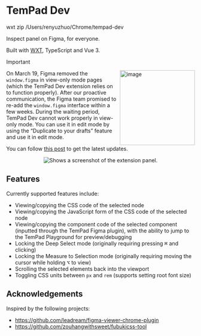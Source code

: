 # TemPad Dev

wxt zip
/Users/renyuzhuo/Chrome/tempad-dev

Inspect panel on Figma, for everyone.

Built with [WXT](https://wxt.dev/), TypeScript and Vue 3.

> [!IMPORTANT]
> <img height="200" alt="image" align="right" src="https://github.com/ecomfe/tempad-dev/assets/1726061/ac185c15-b7b1-4deb-984b-45027a84650c">
>
> On March 19, Figma removed the `window.figma` in view-only mode pages (which the TemPad Dev extension relies on to function properly). After our proactive communication, the Figma team promised to re-add the `window.figma` interface within a few weeks. During the waiting period, TemPad Dev cannot work properly in view-only mode. You can use it in edit mode by using the “Duplicate to your drafts” feature and use it in edit mode.
>
> You can follow [this post](https://forum.figma.com/t/figma-removed-window-figma-on-view-only-pages-today/67292) to get the latest updates.

<p align="center">
  <picture>
    <source media="(prefers-color-scheme: dark)" srcset="assets/dark.png 2x">
    <source media="(prefers-color-scheme: light)" srcset="assets/light.png 2x">
    <img alt="Shows a screenshot of the extension panel." src="assets/light.png">
  </picture>
</p>

## Features

Currently supported features include:

- Viewing/copying the CSS code of the selected node
- Viewing/copying the JavaScript form of the CSS code of the selected node
- Viewing/copying the component code of the selected component (inputted through the TemPad Figma plugin), with the ability to jump to the TemPad Playground for preview/debugging
- Locking the Deep Select mode (originally requiring pressing <kbd>⌘</kbd> and clicking)
- Locking the Measure to Selection mode (originally requiring moving the cursor while holding <kbd>⌥</kbd> to view)
- Scrolling the selected elements back into the viewport
- Toggling CSS units between `px` and `rem` (supports setting root font size)

## Acknowledgements

Inspired by the following projects:

- https://github.com/leadream/figma-viewer-chrome-plugin
- https://github.com/zouhangwithsweet/fubukicss-tool
